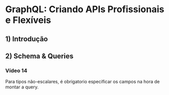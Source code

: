 # GraphQL: Criando APIs Profissionais e Flexíveis

## 1) Introdução

## 2) Schema & Queries

### Vídeo 14

Para tipos não-escalares, é obrigatorio especificar os campos na hora de montar a query.